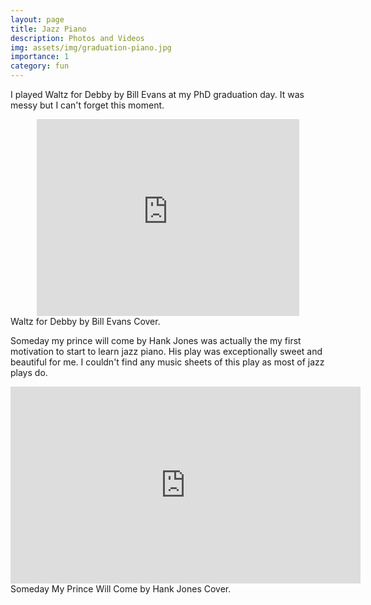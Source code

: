 ```yaml
---
layout: page
title: Jazz Piano
description: Photos and Videos
img: assets/img/graduation-piano.jpg
importance: 1
category: fun
---
```


I played Waltz for Debby by Bill Evans at my PhD graduation day. It was messy but I can't forget this moment.


<iframe style="display: block; margin: auto;" width="420" height="315" src="https://www.youtube.com/embed/Va9AHY0-fy4" frameborder="0" allowfullscreen></iframe>


<div class="caption">
    Waltz for Debby by Bill Evans Cover.
</div>

Someday my prince will come by Hank Jones was actually the my first motivation to start to learn jazz piano. His play was exceptionally sweet and beautiful for me. I couldn't find any music sheets of this play as most of jazz plays do.

<iframe style="display: block; margin: auto;" width="560" height="315" src="https://www.youtube.com/embed/MXfukvVOQSI" title="YouTube video player" frameborder="0" allow="accelerometer; autoplay; clipboard-write; encrypted-media; gyroscope; picture-in-picture; web-share" allowfullscreen></iframe>

<div class="caption">
    Someday My Prince Will Come by Hank Jones Cover.
</div>